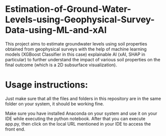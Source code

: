 # Estimation-of-Ground-Water-Levels-using-Geophysical-Survey-Data-using-ML-and-xAl
This project aims to estimate groundwater levels using soil properties obtained from geophysical surveys with the help of machine learning models (XGBoost Classifier in this case) explainable AI (xAI, SHAP in particular) to further understand the impact of various soil properties on the final outcome (which is a 2D subsurface visualization). 

# Usage instructions:

Just make sure that all the files and folders in this repository are in the same folder on your system, it should be working fine.

Make sure you have installed Anaconda on your system and use it on your IDE while executing the python notebook. After that you can execute app.py, then click on the local URL mentioned in your IDE to access the front end.

